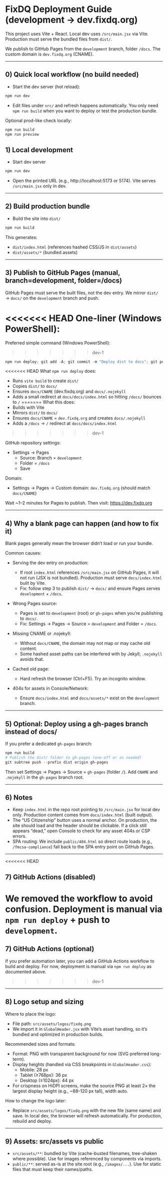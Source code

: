 # FixDQ Deployment Guide (development → dev.fixdq.org)

This project uses Vite + React. Local dev uses `/src/main.jsx` via Vite. Production must serve the bundled files from `dist/`.

We publish to GitHub Pages from the `development` branch, folder `/docs`. The custom domain is `dev.fixdq.org` (CNAME).

---

## 0) Quick local workflow (no build needed)
- Start the dev server (hot reload):

```powershell
npm run dev
```

- Edit files under `src/` and refresh happens automatically. You only need `npm run build` when you want to deploy or test the production bundle.

Optional prod-like check locally:

```powershell
npm run build
npm run preview
```

## 1) Local development
- Start dev server

```powershell
npm run dev
```

- Open the printed URL (e.g., http://localhost:5173 or 5174). Vite serves `/src/main.jsx` only in dev.

---

## 2) Build production bundle
- Build the site into `dist/`

```powershell
npm run build
```

This generates:
- `dist/index.html` (references hashed CSS/JS in `dist/assets`)
- `dist/assets/*` (bundled assets)

---

## 3) Publish to GitHub Pages (manual, branch=development, folder=/docs)
GitHub Pages must serve the built files, not the dev entry. We mirror `dist/` → `docs/` on the `development` branch and push.

<<<<<<< HEAD
One-liner (Windows PowerShell):
=======
Preferred simple command (Windows PowerShell):
>>>>>>> dev-1

```powershell
npm run deploy; git add -A; git commit -m "Deploy dist to docs"; git push origin development
```

<<<<<<< HEAD
What `npm run deploy` does:
- Runs `vite build` to create `dist/`
- Copies `dist/` to `docs/`
- Ensures `docs/CNAME` (dev.fixdq.org) and `docs/.nojekyll`
- Adds a small redirect at `docs/docs/index.html` so hitting `/docs/` bounces to `/`
=======
What this does:
- Builds with Vite
- Mirrors `dist/` to `docs/`
- Ensures `docs/CNAME` = `dev.fixdq.org` and creates `docs/.nojekyll`
- Adds a `/docs` → `/` redirect at `docs/docs/index.html`
>>>>>>> dev-1

GitHub repository settings:
- Settings → Pages
  - Source: Branch = `development`
  - Folder = `/docs`
  - Save

Domain:
- Settings → Pages → Custom domain: `dev.fixdq.org` (should match `docs/CNAME`)

Wait ~1–2 minutes for Pages to publish. Then visit: https://dev.fixdq.org

---

## 4) Why a blank page can happen (and how to fix it)
Blank pages generally mean the browser didn’t load or run your bundle.

Common causes:
- Serving the dev entry on production:
  - If root `index.html` references `/src/main.jsx` on GitHub Pages, it will not run (JSX is not bundled). Production must serve `docs/index.html` built by Vite.
  - Fix: follow step 3 to publish `dist/` → `docs/` and ensure Pages serves `development` + `/docs`.

- Wrong Pages source:
  - Pages is set to `development` (root) or `gh-pages` when you’re publishing to `docs/`.
  - Fix: Settings → Pages → Source = `development` and Folder = `/docs`.

- Missing CNAME or .nojekyll:
  - Without `docs/CNAME`, the domain may not map or may cache old content.
  - Some hashed asset paths can be interfered with by Jekyll; `.nojekyll` avoids that.

- Cached old page:
  - Hard refresh the browser (Ctrl+F5). Try an incognito window.

- 404s for assets in Console/Network:
  - Ensure `docs/index.html` and `docs/assets/*` exist on the `development` branch.

---

## 5) Optional: Deploy using a gh-pages branch instead of docs/
If you prefer a dedicated `gh-pages` branch:

```powershell
npm run build
# Publish the dist/ folder to gh-pages (one-off or as needed)
git subtree push --prefix dist origin gh-pages
```

Then set Settings → Pages → Source = `gh-pages` (folder `/`). Add `CNAME` and `.nojekyll` in the `gh-pages` branch root.

---

## 6) Notes
- Keep `index.html` in the repo root pointing to `/src/main.jsx` for local dev only. Production content comes from `docs/index.html` (built output).
- The “US Citizenship” button uses a normal anchor. On production, the site should load and the header should be clickable. If a click still appears “dead,” open Console to check for any asset 404s or CSP errors.
- SPA routing: We include `public/404.html` so direct route loads (e.g., `/fmcsa-compliance`) fall back to the SPA entry point on GitHub Pages.

---

<<<<<<< HEAD
## 7) GitHub Actions (disabled)
We removed the workflow to avoid confusion. Deployment is manual via `npm run deploy` + push to `development`.
=======
## 7) GitHub Actions (optional)
If you prefer automation later, you can add a GitHub Actions workflow to build and deploy. For now, deployment is manual via `npm run deploy` as documented above.
>>>>>>> dev-1

---

## 8) Logo setup and sizing

Where to place the logo:
- File path: `src/assets/logos/fixdq.png`
- We import it in `GlobalHeader.jsx` with Vite’s asset handling, so it’s bundled and optimized in production builds.

Recommended sizes and formats:
- Format: PNG with transparent background for now (SVG preferred long-term).
- Display heights (handled via CSS breakpoints in `GlobalHeader.css`):
  - Mobile: 28 px
  - Tablet (≥768px): 36 px
  - Desktop (≥1024px): 44 px
- For crispness on HiDPI screens, make the source PNG at least 2× the largest display height (e.g., ~88–120 px tall), width auto.

How to change the logo later:
- Replace `src/assets/logos/fixdq.png` with the new file (same name) and save. In local dev, the browser will refresh automatically. For production, rebuild and deploy.

---

## 9) Assets: src/assets vs public
- `src/assets/**`: bundled by Vite (cache-busted filenames, tree-shaken where possible). Use for images referenced by components via imports.
- `public/**`: served as-is at the site root (e.g., `/images/...`). Use for static files that must keep their names/paths.

